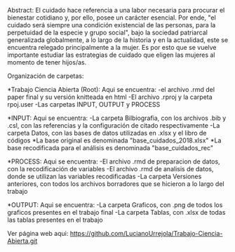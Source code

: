 Abstract:
El cuidado hace referencia a una labor necesaria para procurar el bienestar cotidiano y, por ello, posee un carácter esencial. Por ende, "el cuidado será siempre una condición existencial de las personas, para la perpetuidad de la especie y grupo social", bajo la sociedad patriarcal generalizada globalmente, a  lo largo de la historia y en la actualidad, este se encuentra relegado principalmente a la mujer. Es por esto que se vuelve importante estudiar las estrategias de cuidado que eligen las mujeres al momento de tener hijos/as.

Organización de carpetas:

*Trabajo Ciencia Abierta (Root):
Aqui se encuentra: 
-el archivo .rmd del paper final y su versión knitteada en html
-El archivo .rproj y la carpeta rpoj.user
-Las carpetas INPUT, OUTPUT y PROCESS

*INPUT:
Aqui se encuentra:
-La carpeta Bilbiografia, con los archivos .bib y .csl, con las referencias y la configuración de citado respectivamente
-La carpeta Datos, con las bases de datos utilizadas en .xlsx y el libro de códigos
  *La base original es denominada "base_cuidados_2018.xlsx"
  *La base recodificada para el análisis es denominada "base_cuidados_rec"

*PROCESS:
Aqui se encuentra:
-El archivo .rmd de preparacion de datos, con la recodificación de variables
-El archivo .rmd de analisis de datos, donde se utilizan las variables recodificadas
-La carpeta Versiones anteriores, con todos los archivos borradores que se hicieron a lo largo del trabajo

*OUTPUT:
Aqui se encuentra:
-La carpeta Graficos, con .png de todos los graficos presentes en el trabajo final
-La carpeta Tablas, con .xlsx de todas las tablas presentes en el trabajo


Ver página web aqui: https://github.com/LucianoUrrejola/Trabajo-Ciencia-Abierta.git

